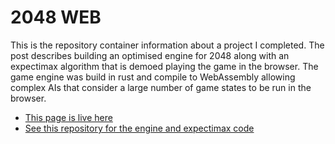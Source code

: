 # 2048 WEB

This is the repository container information about a project I completed. The post describes building an optimised engine for 2048 along with an expectimax algorithm that is demoed playing the game in the browser. The game engine was build in rust and compile to WebAssembly allowing complex AIs that consider a large number of game states to be run in the browser.

- [This page is live here](https://www.mattkennedy.io/projects/2048)
- [See this repository for the engine and expectimax code](https://github.com/kennedymj97/2048-AI)
